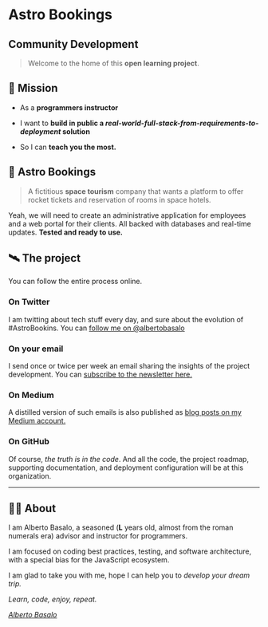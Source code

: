 # Astro Bookings

## Community Development

>Welcome to the home of this **open learning project**.


## 🔭 Mission

- As a **programmers instructor**

- I want to **build in public a _real-world-full-stack-from-requirements-to-deployment_ solution**

- So I can **teach you the most.**



## 🚀 Astro Bookings

> A fictitious **space tourism** company that wants a platform to offer rocket tickets and reservation of rooms in space hotels.

Yeah, we will need to create an administrative application for employees and a web portal for their clients. All backed with databases and real-time updates. **Tested and ready to use.**



## 🛰️ The project

You can follow the entire process online.

### On Twitter

I am twitting about tech stuff every day, and sure about the evolution of #AstroBookins. You can [follow me on @albertobasalo](https://twitter.com/albertobasalo)

### On your email

I send once or twice per week an email sharing the insights of the project development. You can [subscribe to the newsletter here.](https://www.getrevue.co/profile/albertobasalo)

### On Medium

A distilled version of such emails is also published as [blog posts on my Medium account.](https://medium.com/@albertobasalo)

### On GitHub

Of course, *the truth is in the code*. And all the code, the project roadmap, supporting documentation, and deployment configuration will be at this organization.

---

## 👨‍🚀 About

I am Alberto Basalo, a seasoned (**L** years old, almost from the roman numerals era) advisor and instructor for programmers.

I am focused on coding best practices, testing, and software architecture, with a special bias for the JavaScript ecosystem.

I am glad to take you with me, hope I can help you to *develop your dream trip.*

*Learn, code, enjoy, repeat.*

*[Alberto Basalo](https://github.com/albertobasalo)*




